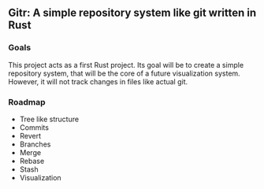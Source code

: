 ## Gitr: A simple repository system like git written in Rust

### Goals

This project acts as a first Rust project. Its goal will be to create a simple repository system, that will be the core of a future visualization system.
However, it will not track changes in files like actual git.

### Roadmap

- Tree like structure
- Commits
- Revert
- Branches
- Merge
- Rebase
- Stash
- Visualization
